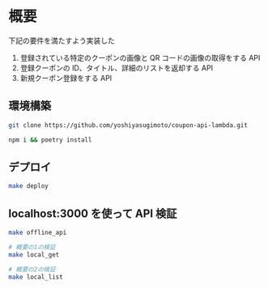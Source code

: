 # 概要

下記の要件を満たすよう実装した

1. 登録されている特定のクーポンの画像と QR コードの画像の取得をする API
2. 登録クーポンの ID、タイトル、詳細のリストを返却する API
3. 新規クーポン登録をする API

## 環境構築

```sh
git clone https://github.com/yoshiyasugimoto/coupon-api-lambda.git

npm i && poetry install
```

## デプロイ

```sh
make deploy
```

## localhost:3000 を使って API 検証

```sh
make offline_api

# 概要の1の検証
make local_get

# 概要の2の検証
make local_list
```
